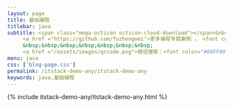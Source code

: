 ```yaml
---
layout: page
title: 基础编程
titlebar: java
subtitle: <span class="mega-octicon octicon-cloud-download"></span>&nbsp;&nbsp;
     <a href ="https://github.com/fuzhengwei">更多编程专题案例 ， <font color="#EB9439">点我</font>查看！</a><br/><br/>
     &nbsp;&nbsp;&nbsp;&nbsp;&nbsp;&nbsp;&nbsp;
     <a href ="/assets/images/qrcode.png">微信搜索：<font color="#00FF00">高性能服务架构</font>，关注公众号点击“关于->加群交流”。</a>
menu: java
css: ['blog-page.css']
permalink: /itstack-demo-any/itstack-demo-any
keywords: java,基础编程
---
```


{% include itstack-demo-any/itstack-demo-any.html %}
